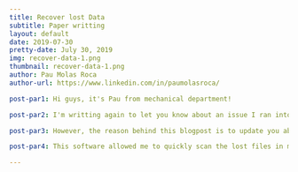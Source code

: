 ```yaml
---
title: Recover lost Data
subtitle: Paper writting
layout: default
date: 2019-07-30
pretty-date: July 30, 2019
img: recover-data-1.png
thumbnail: recover-data-1.png
author: Pau Molas Roca
author-url: https://www.linkedin.com/in/paumolasroca/

post-par1: Hi guys, it's Pau from mechanical department! 

post-par2: I'm writting again to let you know about an issue I ran into while working on the paper for the 3rd Symposium on Space Educational Activities. I will be attending the event on mid September in Leicester (UK) to present our project including the prupose, the design characteristics, the results obtained, and the future plans.

post-par3: However, the reason behind this blogpost is to update you about me doing what I shouldn't have had to. Do not erase your computer recicle bin, they say. Well, as usual, I did, and inside I had, accidentally, part of the text I had been writting for the scientific paper. Keeping calmed is key for any engineer. In this case, it helped me find the solution and being able to, fortunately, recover the lost data. I did so thanks to the FonePaw Data Recovery product. 

post-par4: This software allowed me to quickly scan the lost files in my computer and fastly recover them being able to keep working on the paper with no harm at all. It features several options that allow for an easy and safe search. Before starting, the user can select where in the disk and what type of files wants to find. This allows to use the scanning time wisely. I personally focused the search on my entire solid state disk where I have my macOS installed, and set it to find all sort of documents since I was looking for a text (.txt) file. In addition, the scanning can be paused and resumed at any time, which allows for checking if the file lost has already been found or to put the search on stand by until a later moment. In my case, it took less than 10 minutes to find the accidentally erased file, I got lucky to learn about FonePaw right on time. Undoubtly, I would highly recommend anyone who loses a file to use this software, completly worth it! It is an all arrounder offereing countless other option to recover data from external hard disks, memory cards or even crashed computers. Explore more features and learn about FonePaw Data Recorey program specs in its website; www.fonepaw.com/data-recovery/

---
```

